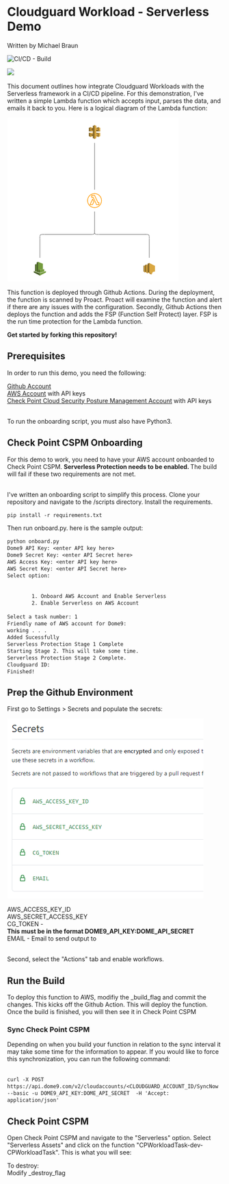 # Cloudguard Workload - Serverless Demo

Written by Michael Braun

![CI/CD - Build](https://github.com/metalstormbass/Cloudguard_Workload_Serverless/workflows/CI/CD/badge.svg)

<p align="left">
    <img src="https://img.shields.io/badge/Version-1.0.0-green" />
</p>    


This document outlines how integrate Cloudguard Workloads with the Serverless framework in a CI/CD pipeline. For this demonstration, I've written a simple Lambda function which accepts input, parses the data, and emails it back to you. Here is a logical diagram of the Lambda function: <br>

![](images/function1.PNG)

This function is deployed through Github Actions. During the deployment, the function is scanned by Proact. Proact will examine the function and alert if there are any issues with the configuration. Secondly, Github Actions then deploys the function and adds the FSP (Function Self Protect) layer. FSP is the run time protection for the Lambda function.

<b> Get started by forking this repository! </b>

## Prerequisites

In order to run this demo, you need the following:

[Github Account](https://github.com) <br>
[AWS Account](https://aws.amazon.com) with API keys <br>
[Check Point Cloud Security Posture Management Account](https://dome9.com/) with API keys<br>

<br>
To run the onboarding script, you must also have Python3.

## Check Point CSPM Onboarding

For this demo to work, you need to have your AWS account onboarded to Check Point CSPM. <b> Serverless Protection needs to be enabled. </b> The build will fail if these two requirements are not met. <br><br>

I've written an onboarding script to simplify this process. Clone your repository and navigate to the /scripts directory. Install the requirements.

```
pip install -r requirements.txt
```

Then run onboard.py. here is the sample output:

```
python onboard.py
Dome9 API Key: <enter API key here>
Dome9 Secret Key: <enter API Secret here>
AWS Access Key: <enter API key here>
AWS Secret Key: <enter API Secret here>
Select option:


        1. Onboard AWS Account and Enable Serverless
        2. Enable Serverless on AWS Account

Select a task number: 1
Friendly name of AWS account for Dome9: 
working . . .
Added Sucessfully
Serverless Protection Stage 1 Complete
Starting Stage 2. This will take some time.
Serverless Protection Stage 2 Complete.
Cloudguard ID: 
Finished!
```

## Prep the Github Environment

First go to Settings > Secrets and populate the secrets: <br>

![](images/secrets.PNG)

AWS_ACCESS_KEY_ID<br>
AWS_SECRET_ACCESS_KEY<br>
CG_TOKEN - <br>
<b> This must be in the format DOME9_API_KEY:DOME_API_SECRET</b> <br>
EMAIL - Email to send output to <br><br>

Second, select the "Actions" tab and enable workflows.

## Run the Build

To deploy this function to AWS, modifiy the _build_flag and commit the changes. This kicks off the Github Action. This will deploy the function. Once the build is finished, you will then see it in Check Point CSPM

### Sync Check Point CSPM

Depending on when you build your function in relation to the sync interval it may take some time for the information to appear. If you would like to force this synchronization, you can run the following command: <br><br>

```
curl -X POST https://api.dome9.com/v2/cloudaccounts/<CLOUDGUARD_ACCOUNT_ID/SyncNow  --basic -u DOME9_API_KEY:DOME_API_SECRET  -H 'Accept: application/json'
```

## Check Point CSPM

Open Check Point CSPM and navigate to the "Serverless" option. Select "Serverless Assets" and click on the function "CPWorkloadTask-dev-CPWorkloadTask". This is what you will see:


To destroy: <Br>
Modify _destroy_flag<br>
